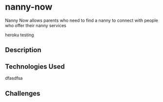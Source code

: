 # nanny-now

Nanny Now allows parents who need to find a nanny to connect with people who offer their nanny services

heroku testing

## Description

## Technologies Used

dfasdfsa

## Challenges
